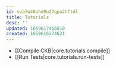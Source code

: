 ```yaml
---
id: vzb7w40ohd9u27qpa2hftdl
title: Tutorials
desc: ''
updated: 1659617466810
created: 1659616374621
---
```


- [[Compile CKB|core.tutorials.compile]]
- [[Run Tests|core.tutorials.run-tests]]